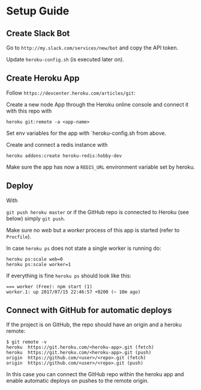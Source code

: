 # Setup Guide

## Create Slack Bot

Go to `http://my.slack.com/services/new/bot` and copy the API token.

Update `heroku-config.sh` (is executed later on).


## Create Heroku App

Follow `https://devcenter.heroku.com/articles/git`:

Create a new node App through the Heroku online console and connect it with this
repo with

`heroku git:remote -a <app-name>`

Set env variables for the app with `heroku-config.sh from above.

Create and connect a redis instance with

`heroku addons:create heroku-redis:hobby-dev`

Make sure the app has now a `REDIS_URL` environment variable set by heroku.


## Deploy

With

`git push heroku master` or if the GitHub repo is connected to Heroku (see below) simply `git push`.

Make sure no *web* but a *worker* process of this app is started (refer to `Procfile`).

In case `heroku ps` does not state a single worker is running do:

```
heroku ps:scale web=0
heroku ps:scale worker=1
```

If everything is fine `heroku ps` should look like this:

```
=== worker (Free): npm start (1)
worker.1: up 2017/07/15 22:46:57 +0200 (~ 10m ago)
```


## Connect with GitHub for automatic deploys

If the project is on GitHub, the repo should have an origin and a heroku remote:

```
$ git remote -v
heroku  https://git.heroku.com/<heroku-app>.git (fetch)
heroku  https://git.heroku.com/<heroku-app>.git (push)
origin  https://github.com/<user>/<repo>.git (fetch)
origin  https://github.com/<user>/<repo>.git (push)
```

In this case you can connect the GitHub repo within the heroku app and enable automatic deploys
on pushes to the remote origin.
